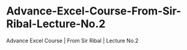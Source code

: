 # Advance-Excel-Course-From-Sir-Ribal-Lecture-No.2
Advance Excel Course | From Sir Ribal | Lecture No.2

